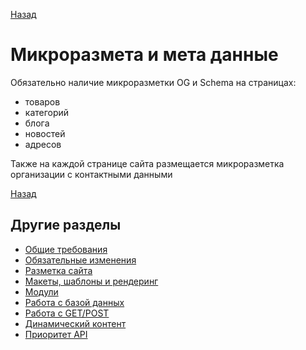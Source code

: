 [Назад](../hostcms-requirements.md)

# Микроразмета и мета данные

Обязательно наличие микроразметки OG и Schema на страницах:
- товаров
- категорий
- блога
- новостей
- адресов

Также на каждой странице сайта размещается микроразметка организации с контактными данными





[Назад](../javascript-requirements.md)

## Другие разделы

- [Общие требования](hostcms/basic-requirements.md)
- [Обязательные изменения](hostcms/changes.md)
- [Разметка сайта](hostcms/microdata.md)
- [Макеты, шаблоны и рендеринг](hostcms/rendering.md)
- [Модули](hostcms/modules.md)
- [Работа с базой данных](hostcms/database.md)
- [Работа с GET/POST](hostcms/requests.md)
- [Динамический контент](hostcms/dynamic-content.md)
- [Приоритет API](hostcms/api-base.md)